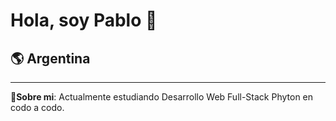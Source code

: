 # Hola, soy Pablo 👋
## 🌎 Argentina
---

👋**Sobre mi**: Actualmente estudiando Desarrollo Web Full-Stack Phyton en codo a codo.

